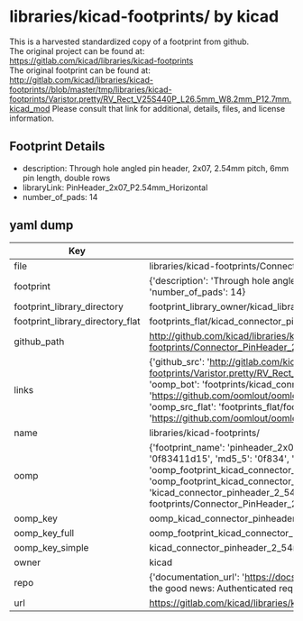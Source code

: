 # libraries/kicad-footprints/ by kicad  
This is a harvested standardized copy of a footprint from github.  
The original project can be found at:  
https://gitlab.com/kicad/libraries/kicad-footprints  
The original footprint can be found at:
http://gitlab.com/kicad/libraries/kicad-footprints//blob/master/tmp/libraries/kicad-footprints/Varistor.pretty/RV_Rect_V25S440P_L26.5mm_W8.2mm_P12.7mm.kicad_mod
Please consult that link for additional, details, files, and license information.  
## Footprint Details
* description: Through hole angled pin header, 2x07, 2.54mm pitch, 6mm pin length, double rows  
* libraryLink: PinHeader_2x07_P2.54mm_Horizontal  
* number_of_pads: 14  
## yaml dump  
| Key | Value |  
| --- | --- |  
| file | libraries/kicad-footprints/Connector_PinHeader_2.54mm.pretty/PinHeader_2x07_P2.54mm_Horizontal.kicad_mod |  
| footprint | {'description': 'Through hole angled pin header, 2x07, 2.54mm pitch, 6mm pin length, double rows', 'libraryLink': 'PinHeader_2x07_P2.54mm_Horizontal', 'number_of_pads': 14} |  
| footprint_library_directory | footprint_library_owner/kicad_libraries/kicad-footprints/ |  
| footprint_library_directory_flat | footprints_flat/kicad_connector_pinheader_2_54mm_pinheader_2x07_p2_54mm_horizontal/working |  
| github_path | http://github.com/kicad/libraries/kicad-footprints//blob/master/tmp/libraries/kicad-footprints/Connector_PinHeader_2.54mm.pretty/PinHeader_2x07_P2.54mm_Horizontal.kicad_mod |  
| links | {'github_src': 'http://gitlab.com/kicad/libraries/kicad-footprints//blob/master/tmp/libraries/kicad-footprints/Varistor.pretty/RV_Rect_V25S440P_L26.5mm_W8.2mm_P12.7mm.kicad_mod', 'github_src_repo': 'https://gitlab.com/kicad/libraries/kicad-footprints', 'oomp_bot': 'footprints/kicad_connector_pinheader_2_54mm_pinheader_2x07_p2_54mm_horizontal/working', 'oomp_bot_github': 'https://github.com/oomlout/oomlout_oomp_footprint_bot/tree/main/footprints/kicad_connector_pinheader_2_54mm_pinheader_2x07_p2_54mm_horizontal/working', 'oomp_src_flat': 'footprints_flat/footprints_flat/kicad_connector_pinheader_2_54mm_pinheader_2x07_p2_54mm_horizontal/working', 'oomp_src_flat_github': 'https://github.com/oomlout/oomlout_oomp_footprint_src/tree/main/footprints_flat/kicad_connector_pinheader_2_54mm_pinheader_2x07_p2_54mm_horizontal/working'} |  
| name | libraries/kicad-footprints/ |  
| oomp | {'footprint_name': 'pinheader_2x07_p2_54mm_horizontal', 'library_name': 'connector_pinheader_2_54mm', 'md5': '0f83411d1514f2d5cab2ef696bd11af0', 'md5_10': '0f83411d15', 'md5_5': '0f834', 'md5_6': '0f8341', 'oomp_key': 'oomp_kicad_connector_pinheader_2_54mm_pinheader_2x07_p2_54mm_horizontal', 'oomp_key_extra': 'oomp_footprint_kicad_connector_pinheader_2_54mm_pinheader_2x07_p2_54mm_horizontal', 'oomp_key_full': 'oomp_footprint_kicad_connector_pinheader_2_54mm_pinheader_2x07_p2_54mm_horizontal_0f8341', 'oomp_key_simple': 'kicad_connector_pinheader_2_54mm_pinheader_2x07_p2_54mm_horizontal', 'original_filename': 'libraries/kicad-footprints/Connector_PinHeader_2.54mm.pretty/PinHeader_2x07_P2.54mm_Horizontal.kicad_mod', 'owner_name': 'kicad'} |  
| oomp_key | oomp_kicad_connector_pinheader_2_54mm_pinheader_2x07_p2_54mm_horizontal |  
| oomp_key_full | oomp_footprint_kicad_connector_pinheader_2_54mm_pinheader_2x07_p2_54mm_horizontal |  
| oomp_key_simple | kicad_connector_pinheader_2_54mm_pinheader_2x07_p2_54mm_horizontal |  
| owner | kicad |  
| repo | {'documentation_url': 'https://docs.github.com/rest/overview/resources-in-the-rest-api#rate-limiting', 'message': "API rate limit exceeded for 84.66.173.59. (But here's the good news: Authenticated requests get a higher rate limit. Check out the documentation for more details.)"} |  
| url | https://gitlab.com/kicad/libraries/kicad-footprints |  

